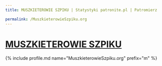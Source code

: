 ```yaml
---
title: MUSZKIETEROWIE SZPIKU | Statystyki patronite.pl | Patromierz

permalink: /MuszkieterowieSzpiku.org
---
```


# [MUSZKIETEROWIE SZPIKU](https://patronite.pl/MuszkieterowieSzpiku.org)

{% include profile.md name="MuszkieterowieSzpiku.org" prefix="m" %}
